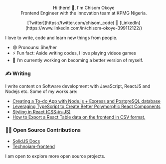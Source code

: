 <p class="has-line-data" data-line-start="0" data-line-end="2" align="center"> Hi there! 👋,  I'm Chisom Okoye <br>
Frontend Engineer with the Innovation team at KPMG Nigeria. </p>

<p align="center">[Twitter](https://twitter.com/chisom_code) || [LinkedIn](https://www.linkedin.com/in/chisom-okoye-399112122/)</p>

I love to write, code and learn new things from people.

- 😄 Pronouns: She/her
- ⚡ Fun fact: Aside writing codes, I love playing videos games
- 🔭 I’m currently working on becoming a better version of myself.

### ✍️ Writing
I write content on Software development with JavaScript, ReactJS and Nodejs etc. Some of my works are:

- [Creating a To-do App with Node.js + Express and PostgreSQL database](https://medium.com/codeburst/creating-a-todo-app-with-node-js-express-and-postgresql-database-6dbf80c3fe9c)
- [Leveraging TypeScript to Create Better Polymorphic React Components](https://betterprogramming.pub/polymorphic-react-components-in-typescript-b6ce455ca70e)
- [Styling in React (CSS-in-JS)](https://codeburst.io/styling-in-react-css-in-js-47a68c15a770)
- [How to Export a React Table data on the frontend in CSV format.](https://chizomokoye.hashnode.dev/how-to-export-a-react-table-data-on-the-frontend-in-csv-format)

### 👨‍💻 Open Source Contributions

- [SolidJS Docs](https://github.com/solidjs/solid-docs-next/)
- [Technojam-frontend](https://github.com/technojam/technojam-frontend)

I am open to explore more open source projects.
